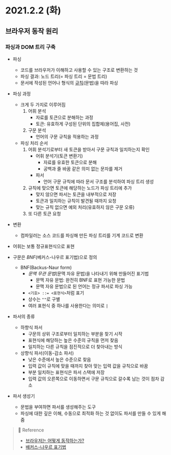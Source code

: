 # 2021.2.2 (화)

## 브라우저 동작 원리

### 파싱과 DOM 트리 구축

- 파싱

  - 코드를 브라우저가 이해하고 사용할 수 있는 구조로 변환하는 것
  - 파싱 결과: 노드 트리(= 파싱 트리 = 문법 트리)
  - 문서에 작성된 언어나 형식의 <u>규칙</u>(문법)을 따라 파싱

- 파싱 과정

  - 크게 두 가지로 이루어짐
    1. 어휘 분석
       - 자료를 토큰으로 분해하는 과정
       - 토큰: 유효하게 구성된 단위의 집합체(용어집, 사전)
    2. 구문 분석
       - 언어의 구문 규칙을 적용하는 과정
  - 파싱 처리 순서
    1. 어휘 분석기로부터 새 토큰을 받아서 구문 규칙과 일치하는지 확인
       - 어휘 분석기(토큰 변환기)
         - 자료를 유효한 토큰으로 분해
         - 공백과 줄 바꿈 같은 의미 없는 문자를 제거
       - 파서
         - 언어 구문 규칙에 따라 문서 구조를 분석하여 파싱 트리 생성
    2. 규칙에 맞으면 토큰에 해당하는 노드가 파싱 트리에 추가
       - 맞지 않으면 파서는 토큰을 내부적으로 저장
       - 토큰과 일치하는 규칙이 발견될 때까지 요청
       - 맞는 규칙 없으면 예외 처리(유효하지 않은 구문 오류)
    3. 또 다른 토큰 요청

- 변환

  - 컴파일러는 소스 코드를 파싱해 만든 파싱 트리를 기계 코드로 변환

- 어휘는 보통 정규표현식으로 표현
- 구문은 _BNF_(베커스-나우르 표기법)으로 정의

  - BNF(Backus-Naur form)
    - _문맥 무관 문법_(문맥 자유 문법)을 나타내기 위해 만들어진 표기법
      - 문맥 자유 문법: 완전히 BNF로 표현 가능한 문법
      - 문맥 자유 문법으로 된 언어는 정규 파서로 파싱 가능
    - `<기호> ::= <표현식>`처럼 표기
    - 상수는 `""`로 구별
    - 여러 표현식 중 하나를 사용한다는 의미로 `|`

- 파서의 종류
  - 하향식 파서
    - 구문의 상위 구조로부터 일치하는 부분을 찾기 시작
    - 표현식에 해당하는 높은 수준의 규칙을 먼저 찾음
    - 일치하는 다른 규칙을 점진적으로 더 찾아내는 방식
  - 상향식 파서(이동-감소 파서)
    - 낮은 수준에서 높은 수준으로 찾음
    - 입력 값이 규칙에 맞을 때까지 찾아 맞는 입력 값을 규칙으로 바꿈
    - 부분 일치하는 표현식은 파서 스택에 저장
    - 입력 값의 오른쪽으로 이동하면서 구문 규칙으로 갈수록 남는 것이 점차 감소
- 파서 생성기
  - 문법을 부여하면 파서를 생성해주는 도구
  - 파싱에 대한 깊은 이해, 수동으로 최적화 하는 것 없이도 파서를 만들 수 있게 해줌

> 📖 Reference
>
> - [브라우저는 어떻게 동작하는가?](https://d2.naver.com/helloworld/59361)
> - [배커스-나우르 표기법](https://ko.wikipedia.org/wiki/%EB%B0%B0%EC%BB%A4%EC%8A%A4-%EB%82%98%EC%9A%B0%EB%A5%B4_%ED%91%9C%EA%B8%B0%EB%B2%95)
